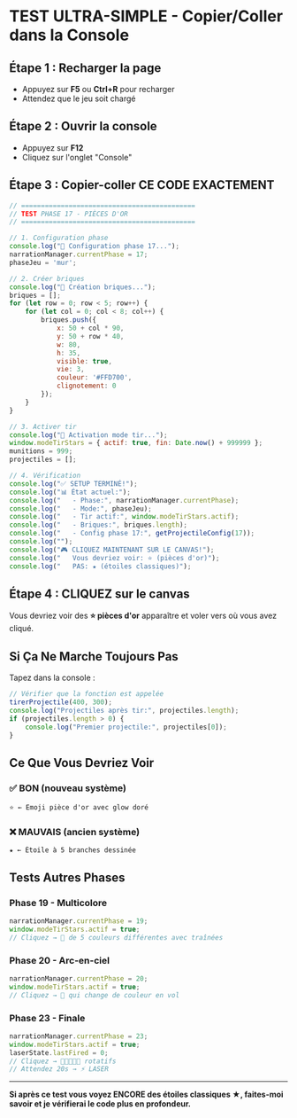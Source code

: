 # TEST ULTRA-SIMPLE - Copier/Coller dans la Console

## Étape 1 : Recharger la page
- Appuyez sur **F5** ou **Ctrl+R** pour recharger
- Attendez que le jeu soit chargé

## Étape 2 : Ouvrir la console
- Appuyez sur **F12**
- Cliquez sur l'onglet "Console"

## Étape 3 : Copier-coller CE CODE EXACTEMENT

```javascript
// ============================================
// TEST PHASE 17 - PIÈCES D'OR
// ============================================

// 1. Configuration phase
console.log("🔧 Configuration phase 17...");
narrationManager.currentPhase = 17;
phaseJeu = 'mur';

// 2. Créer briques
console.log("🧱 Création briques...");
briques = [];
for (let row = 0; row < 5; row++) {
    for (let col = 0; col < 8; col++) {
        briques.push({
            x: 50 + col * 90,
            y: 50 + row * 40,
            w: 80,
            h: 35,
            visible: true,
            vie: 3,
            couleur: '#FFD700',
            clignotement: 0
        });
    }
}

// 3. Activer tir
console.log("🎯 Activation mode tir...");
window.modeTirStars = { actif: true, fin: Date.now() + 999999 };
munitions = 999;
projectiles = [];

// 4. Vérification
console.log("✅ SETUP TERMINÉ!");
console.log("📊 État actuel:");
console.log("   - Phase:", narrationManager.currentPhase);
console.log("   - Mode:", phaseJeu);
console.log("   - Tir actif:", window.modeTirStars.actif);
console.log("   - Briques:", briques.length);
console.log("   - Config phase 17:", getProjectileConfig(17));
console.log("");
console.log("🎮 CLIQUEZ MAINTENANT SUR LE CANVAS!");
console.log("   Vous devriez voir: ⭐ (pièces d'or)");
console.log("   PAS: ★ (étoiles classiques)");
```

## Étape 4 : CLIQUEZ sur le canvas

Vous devriez voir des **⭐ pièces d'or** apparaître et voler vers où vous avez cliqué.

## Si Ça Ne Marche Toujours Pas

Tapez dans la console :

```javascript
// Vérifier que la fonction est appelée
tirerProjectile(400, 300);
console.log("Projectiles après tir:", projectiles.length);
if (projectiles.length > 0) {
    console.log("Premier projectile:", projectiles[0]);
}
```

## Ce Que Vous Devriez Voir

### ✅ BON (nouveau système)
```
⭐ ← Emoji pièce d'or avec glow doré
```

### ❌ MAUVAIS (ancien système)
```
★ ← Étoile à 5 branches dessinée
```

## Tests Autres Phases

### Phase 19 - Multicolore
```javascript
narrationManager.currentPhase = 19;
window.modeTirStars.actif = true;
// Cliquez → 💫 de 5 couleurs différentes avec traînées
```

### Phase 20 - Arc-en-ciel
```javascript
narrationManager.currentPhase = 20;
window.modeTirStars.actif = true;
// Cliquez → 🌈 qui change de couleur en vol
```

### Phase 23 - Finale
```javascript
narrationManager.currentPhase = 23;
window.modeTirStars.actif = true;
laserState.lastFired = 0;
// Cliquez → 💖💛💚💙💜 rotatifs
// Attendez 20s → ⚡ LASER
```

---

**Si après ce test vous voyez ENCORE des étoiles classiques ★, faites-moi savoir et je vérifierai le code plus en profondeur.**
